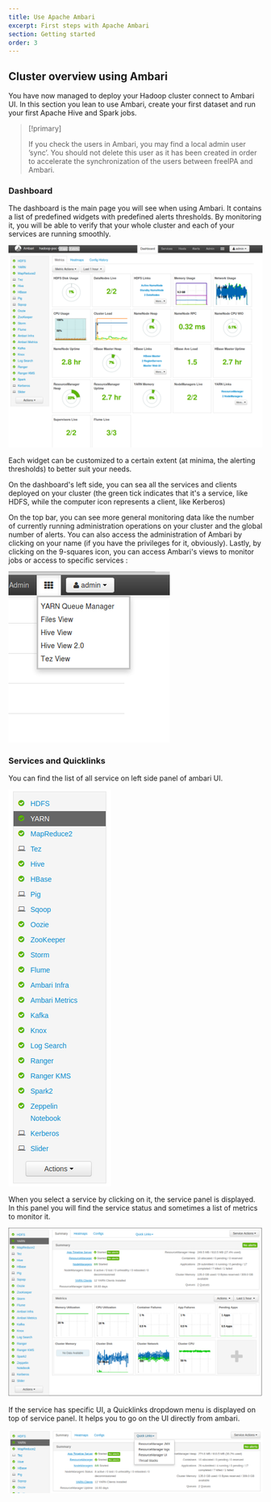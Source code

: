 ```yaml
---
title: Use Apache Ambari
excerpt: First steps with Apache Ambari
section: Getting started
order: 3
---
```


## Cluster overview using Ambari

You have now managed to deploy your Hadoop cluster connect to Ambari UI.
In this section you lean to use Ambari, create your first dataset and
run your first Apache Hive and Spark jobs.

> [!primary]
>
> If you check the users in Ambari, you may find a local admin user ’sync’. You should not delete this user as it has been created in order to accelerate the synchronization of the users between freeIPA and Ambari.
>

### Dashboard

The dashboard is the main page you will see when using Ambari. It
contains a list of predefined widgets with predefined alerts thresholds.
By monitoring it, you will be able to verify that your whole cluster and
each of your services are running smoothly.

![Ambari Dashboard](images/ambari_01.png)

Each widget can be customized to a certain extent (at minima, the
alerting thresholds) to better suit your needs.

On the dashboard's left side, you can sea all the services and clients
deployed on your cluster (the green tick indicates that it's a service,
like HDFS, while the computer icon represents a client, like Kerberos)

On the top bar, you can see more general monitoring data like the number
of currently running administration operations on your cluster and the
global number of alerts. You can also access the administration of
Ambari by clicking on your name (if you have the privileges for it,
obviously). Lastly, by clicking on the 9-squares icon, you can access
Ambari's views to monitor jobs or access to specific services :

![Ambari Views](images/ambari_views_01.png)

### Services and Quicklinks

You can find the list of all service on left side panel of ambari UI.

![Ambari Services](images/ambari-service-list.png)

When you select a service by clicking on it, the service panel is displayed.
In this panel you will find the service status and sometimes a list of metrics
to monitor it.

![Yarn service panel in Ambari](images/ambari-service-panel.png)

If the service has specific UI, a Quicklinks dropdown menu is displayed on top of
service panel. It helps you to go on the UI directly from ambari.

![Yarn Quicklinks](images/ambari-service-panel-quicklinks.png)
